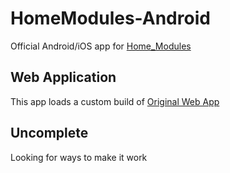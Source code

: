 # HomeModules-Android

Official Android/iOS app for [Home_Modules](https://github.com/Home_Modules/)

## Web Application

This app loads a custom build of [Original Web App](https://github.com/Home_Modules/webapp)

## Uncomplete

Looking for ways to make it work
